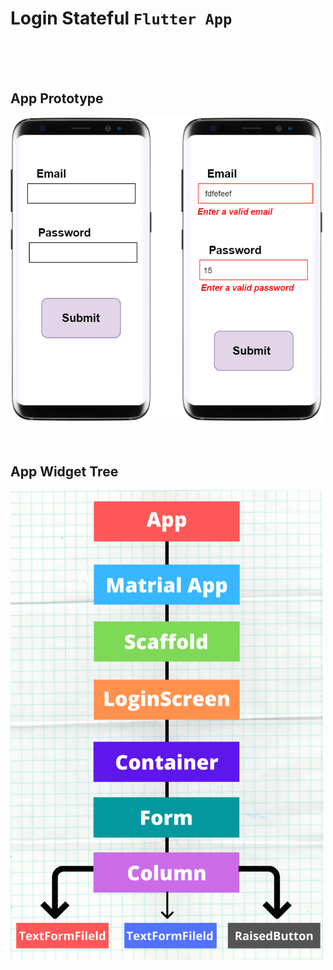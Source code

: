 # Login Stateful `Flutter App`
<br/>
<br/>
<br/>
<h2> App Prototype </h2>
<img src='lib/src/Images/AppPrototype.png' width='500px'>
<br/>
<br/>
<br/>
<h2> App Widget Tree </h2>
<img src='lib/src/Images/WidgetTree.png' width='500px'>
